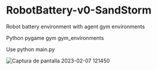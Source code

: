 # RobotBattery-v0-SandStorm
Robot battery environment with agent   gym environments


Python 
pygame
gym
gym_environments

Use python main.py 

![Captura de pantalla 2023-02-07 121450](https://user-images.githubusercontent.com/24397487/217300705-6b77c6f5-5e34-4706-99cc-be6c1ad59326.png)
